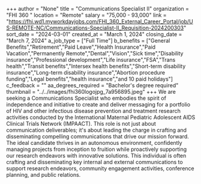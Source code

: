 +++
author = "None"
title = "Communications Specialist II"
organization = "FHI 360 "
location = "Remote"
salary = "75,000 - 93,000"
link = "https://fhi.wd1.myworkdayjobs.com/FHI_360_External_Career_Portal/job/US-REMOTE-NC/Communications-Specialist-II_Requisition-2024200303"
sort_date = "2024-03-01"
created_at = "March 1, 2024"
closing_date = "March 7, 2024"
a_job_type = ["Full Time"]
b_benefits = ["General Benefits","Retirement","Paid Leave","Health Insurance","Paid Vacation","Permanently Remote","Dental","Vision","Sick time","Disability insurance","Professional development","Life insurance","FSA","Trans health","Transit benefits","Intersex health benefits","Short-term disability insurance","Long-term disability insurance","Abortion procedure funding","Legal benefits","health insurance","and 10 paid holidays"]
c_feedback = ""
aa_degrees_required = "Bachelor's degree required"
thumbnail = "../../images/fhi360logojpg_7a956895.jpeg"
+++
We are seeking a Communications Specialist who embodies the spirit of independence and initiative to create and deliver messaging for a portfolio of HIV and other infectious disease prevention and treatment research activities conducted by the International Maternal Pediatric Adolescent AIDS Clinical Trials Network (IMPAACT). This role is not just about communication deliverables; it's about leading the charge in crafting and disseminating compelling communications that drive our mission forward. The ideal candidate thrives in an autonomous environment, confidently managing projects from inception to fruition while proactively supporting our research endeavors with innovative solutions. This individual is often crafting and disseminating key internal and external communications to support research endeavors, community engagement activities, conference planning, and public relations.